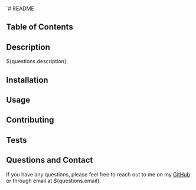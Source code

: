 `# README

## Table of Contents

## Description

${questions.description}.

## Installation

## Usage

## Contributing

## Tests

## Questions and Contact

If you have any questions, please feel free to reach out to me on my [GitHub](github.com/${questions.github}) or through email at ${questions.email}.
`
